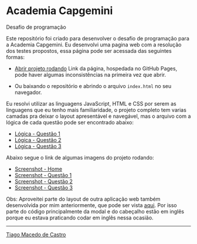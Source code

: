 # Academia Capgemini 

Desafio de programação

Este repositório foi criado para desenvolver o desafio de programação para a Academia Capgemini.
Eu desenvolvi uma pagina web com a resolução dos testes propostos, essa página pode ser acessada das seguintes formas: 

- [Abrir projeto rodando](https://timacedoc.github.io/desafio-academia-capgemini/)
Link da página, hospedada no GitHub Pages, pode haver algumas inconsistências na primeira vez que abrir.

- Ou baixando o repositório e abrindo o arquivo `index.html` no seu navegador. 

Eu resolvi utilizar as linguagens JavaScript, HTML e CSS por serem as linguagens que eu tenho mais familiaridade, o projeto completo tem varias camadas pra deixar o layout apresentável e navegável, mas o arquivo com a lógica de cada questão pode ser encontrado abaixo:

- [Lógica - Questão 1](https://github.com/TiMacedoC/desafio-academia-capgemini/blob/master/questao01/questao01.js)
- [Lógica - Questão 2](https://github.com/TiMacedoC/desafio-academia-capgemini/blob/master/questao02/questao02.js)
- [Lógica - Questão 3](https://github.com/TiMacedoC/desafio-academia-capgemini/blob/master/questao03/questao03.js)

Abaixo segue o link de algumas imagens do projeto rodando: 
- [Screenshot - Home](https://github.com/TiMacedoC/desafio-academia-capgemini/blob/master/screenshots/homePage.png)
- [Screenshot - Questão 1](https://github.com/TiMacedoC/desafio-academia-capgemini/blob/master/screenshots/questap01.png)
- [Screenshot - Questão 2](https://github.com/TiMacedoC/desafio-academia-capgemini/blob/master/screenshots/questao02.png)
- [Screenshot - Questão 3](https://github.com/TiMacedoC/desafio-academia-capgemini/blob/master/screenshots/questao03.png)

Obs:
Aproveitei parte do layout de outra aplicação web também desenvolvida por mim anteriormente, que pode ser vista [aqui](https://github.com/TiMacedoC/product-landing-page).
Por isso parte do código principalmente da modal e do cabeçalho estão em inglês porque eu estava praticando codar em inglês nessa ocasião.

---
[Tiago Macedo de Castro](https://www.linkedin.com/in/timacedoc/)
